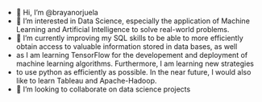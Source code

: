 - 👋 Hi, I’m @brayanorjuela
- 👀 I’m interested in Data Science, especially the application of Machine Learning and Artificial Intelligence to solve real-world problems.
- 🌱 I’m currently improving my SQL skills to be able to more efficiently obtain access to valuable information stored in data bases, as well 
- as I am learning TensorFlow for the developement and deployment of machine learning algorithms. Furthermore, I am learning new strategies 
- to use python as efficiently as possible. In the near future, I would also like to learn Tableau and Apache-Hadoop.
- 💞️ I’m looking to collaborate on data science projects

<!---
brayanorjuela/brayanorjuela is a ✨ special ✨ repository because its `README.md` (this file) appears on your GitHub profile.
You can click the Preview link to take a look at your changes.
--->
